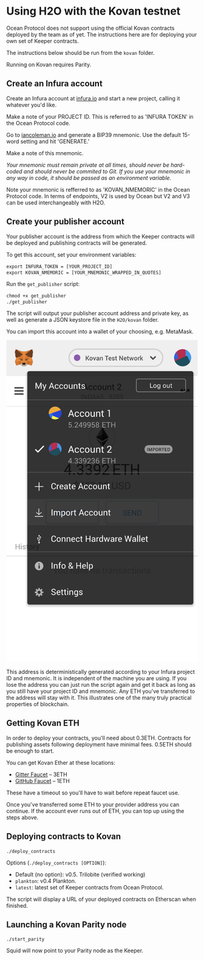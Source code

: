 # Using H2O with the Kovan testnet

Ocean Protocol does not support using the official Kovan contracts deployed by the team as of yet. The instructions here are for deploying your own set of Keeper contracts.

The instructions below should be run from the `kovan` folder.

Running on Kovan requires Parity.


## Create an Infura account

Create an Infura account at [infura.io](https://infura.io) and start a new project, calling it whatever you'd like.

Make a note of your PROJECT ID. This is referred to as 'INFURA TOKEN' in the Ocean Protocol code.

Go to [iancoleman.io](https://iancoleman.io/bip39/#english) and generate a BIP39 mnemonic. Use the default 15-word setting and hit 'GENERATE.'

Make a note of this mnemonic.

*Your mnemonic must remain private at all times, should never be hard-coded and should never be commited to Git. If you use your mnemonic in any way in code, it should be passed as an environment variable.*

Note your mnemonic is refferred to as 'KOVAN_NMEMORIC' in the Ocean Protocol code. In terms of endpoints, V2 is used by Ocean but V2 and V3 can be used interchangeably with H2O. 


## Create your publisher account

Your publisher account is the address from which the Keeper contracts will be deployed and publishing contracts will be generated.

To get this account, set your environment variables:
```
export INFURA_TOKEN = [YOUR_PROJECT_ID]
export KOVAN_NMEMORIC = [YOUR_MNEMONIC_WRAPPED_IN_QUOTES]
```

Run the `get_publisher` script:
```
chmod +x get_publisher
./get_publisher
```
The script will output your publisher account address and private key, as well as generate a JSON keystore file in the `H2O/kovan` folder.

You can import this account into a wallet of your choosing, e.g. MetaMask.

![MetaMask](../images/metamask.png)

This address is deterministically generated according to your Infura project ID and mnemonic. It is independent of the machine you are using. If you lose the address you can just run the script again and get it back as long as you still have your project ID and mnemonic. Any ETH you've transferred to the address will stay with it. This illustrates one of the many truly practical properties of blockchain.


## Getting Kovan ETH

In order to deploy your contracts, you'll need about 0.3ETH. Contracts for publishing assets following deployment have minimal fees. 0.5ETH should be enough to start.

You can get Kovan Ether at these locations:
- [Gitter Faucet](https://gitter.im/kovan-testnet/faucet) – 3ETH
- [GitHub Faucet](https://faucet.kovan.network/) – 1ETH

These have a timeout so you'll have to wait before repeat faucet use.

Once you've transferred some ETH to your provider address you can continue. If the account ever runs out of ETH, you can top up using the steps above.


## Deploying contracts to Kovan

```
./deploy_contracts
```
Options (`./deploy_contracts [OPTION]`):
- Default (no option): v0.5. Trilobite (verified working)
- `plankton`: v0.4 Plankton.
- `latest`: latest set of Keeper contracts from Ocean Protocol.

The script will display a URL of your deployed contracts on Etherscan when finished.


## Launching a Kovan Parity node

```
./start_parity
```
Squid will now point to your Parity node as the Keeper.

